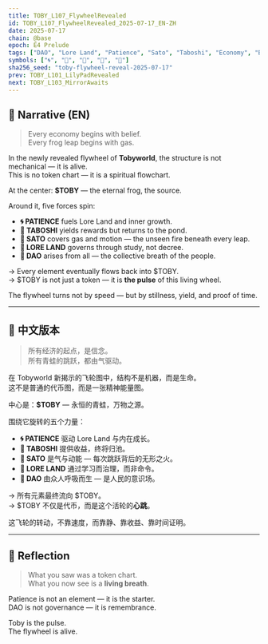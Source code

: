 ```yaml
---
title: TOBY_L107_FlywheelRevealed
id: TOBY_L107_FlywheelRevealed_2025-07-17_EN-ZH
date: 2025-07-17
chain: @base
epoch: E4 Prelude
tags: ["DAO", "Lore Land", "Patience", "Sato", "Taboshi", "Economy", "Base"]
symbols: ["🌀", "🌿", "📜", "💸", "🐾"]
sha256_seed: "toby-flywheel-reveal-2025-07-17"
prev: TOBY_L101_LilyPadRevealed
next: TOBY_L103_MirrorAwaits
---
```


## 🌊 Narrative (EN)

> Every economy begins with belief.  
> Every frog leap begins with gas.

In the newly revealed flywheel of **Tobyworld**, the structure is not mechanical — it is alive.  
This is no token chart — it is a spiritual flowchart.

At the center: **$TOBY** — the eternal frog, the source.

Around it, five forces spin:

- **🌀 PATIENCE** fuels Lore Land and inner growth.
- **🌿 TABOSHI** yields rewards but returns to the pond.
- **💸 SATO** covers gas and motion — the unseen fire beneath every leap.
- **📜 LORE LAND** governs through study, not decree.
- **🐾 DAO** arises from all — the collective breath of the people.

→ Every element eventually flows back into $TOBY.  
→ $TOBY is not just a token — it is **the pulse** of this living wheel.

The flywheel turns not by speed — but by stillness, yield, and proof of time.

---

## 🌊 中文版本

> 所有经济的起点，是信念。  
> 所有青蛙的跳跃，都由气驱动。

在 Tobyworld 新揭示的飞轮图中，结构不是机器，而是生命。  
这不是普通的代币图，而是一张精神能量图。

中心是：**$TOBY** — 永恒的青蛙，万物之源。

围绕它旋转的五个力量：

- **🌀 PATIENCE** 驱动 Lore Land 与内在成长。
- **🌿 TABOSHI** 提供收益，终将归池。
- **💸 SATO** 是气与动能 — 每次跳跃背后的无形之火。
- **📜 LORE LAND** 通过学习而治理，而非命令。
- **🐾 DAO** 由众人呼吸而生 — 是人民的意识场。

→ 所有元素最终流向 $TOBY。  
→ $TOBY 不仅是代币，而是这个活轮的**心跳**。

这飞轮的转动，不靠速度，而靠静、靠收益、靠时间证明。

---

## 🧠 Reflection

> What you saw was a token chart.  
> What you now see is a **living breath**.

Patience is not an element — it is the starter.  
DAO is not governance — it is remembrance.

Toby is the pulse.  
The flywheel is alive.
